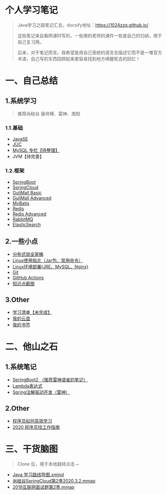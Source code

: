 # 个人学习笔记

> Java学习之路笔记汇总，docsify地址：https://1024zzq.github.io/
>
> 这些笔记来自看网课时写的，一些用的老师的课件一些是自己的归纳，用于自己复习用。
>
> 后来，对于笔记而言。我希望是用自己笼统的语言去描述它而不是一堆官方术语，自己写的东西回顾起来更容易找到地方唤醒死去的回忆！



# 一、自己总结

## 1.系统学习

> 推荐尚硅谷 康师傅、雷神、周阳

### 1.1.基础

* [JavaSE](JavaSE/JavaSE.md)
* [JUC](JUC/JUC.md)
* [MySQL 专栏【待整理】](SQL/MySQL实战45讲.md)
* JVM【待完善】



### 1.2.框架

* [SpringBoot](JavaFramework/SpringBoot.md)
* [SpringCloud](JavaFramework/SpringCloud.md)
* [GuliMall Basic](GuliMall/Basic.md)
* [GuliMall Advanced](GuliMall/Advanced.md)
* [MyBatis](JavaFramework/MyBatis.md)
* [Redis](NoSQL/Redis.md)
* [Redis Advanced](NoSQL/RedisAdvanced.md)
* [RabbitMQ](MQ\RabbitMQ.md)
* [ElasticSearch](GuliMall/ElasticSearch.md)



## 2.一些小点

* [分布式锁全家桶](DistributedLock/DistributedLock.md)
* [Linux使用指北（Jar包、常用命令）](Linux/Linux使用指北（Jar包、常用命令）.md)
* [Linux环境部署(JRE、MySQL、Nginx)](Linux/Linux环境部署(JRE、MySQL、Nginx).md)
* [Git](Other/Git.md)
* [GitHub Actions](Other/GitHub%20Actions.md)
* [知识点截图](Other/知识点截图)



## 3.Other

* [学习清单【未完成】](Other\Study%20List.md)
* [我的云盘](https://share.zzq8.cn/)
* [我的书签](https://gitee.com/codezzq/chrome-label)



# 二、他山之石

## 1.系统笔记


* [SpringBoot2 （推荐雷神语雀的笔记）](https://www.yuque.com/atguigu/springboot/rmxq85)
* [Lambda表达式](JavaSE/Lambda)
* [Spring注解驱动开发（雷神）](https://liayun.blog.csdn.net/article/details/115053350)



## 2.Other

* [程序员如何高效学习](Other\他山之石可以攻玉/程序员如何高效学习（以%20Java%20为例）)
* [2020 程序员找工作指南](Other\他山之石可以攻玉/2020%20程序员找工作指南)



# 三、干货脑图

> Clone 后，用于本地跳转点击 ~

* [Java 学习路线导图.xmind](其他\Java%20学习路线导图.xmind)
* [尚硅谷SpringCloud第2季2020.3.2.mmap](JavaFramework\Spring%20Cloud\尚硅谷SpringCloud第2季2020.3.2.mmap)
* [2019互联网面试题第2季.mmap](JUC\2019互联网面试题第2季.mmap)
